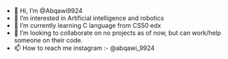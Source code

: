 - 👋 Hi, I’m @Abqawi9924
- 👀 I’m interested in Artificial intelligence and robotics
- 🌱 I’m currently learning C language from CS50 edx
- 💞️ I’m looking to collaborate on no projects as of now, but can work/help someone on their code.
- 📫 How to reach me instagram :- @abqawi_9924

<!---
Abqawi9924/Abqawi9924 is a ✨ special ✨ repository because its `README.md` (this file) appears on your GitHub profile.
You can click the Preview link to take a look at your changes.
--->
